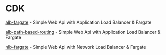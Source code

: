 # CDK

[alb-fargate](./alb-fargate#readme) - Simple Web Api with Application Load Balancer & Fargate 

[alb-path-based-routing](./alb-path-based-routing#readme) - Simple Web Api with Application Load Balancer & Fargate 

[nlb-fargate](./nlb-fargate#readme) - Simple Web Api with Network Load Balancer & Fargate 



